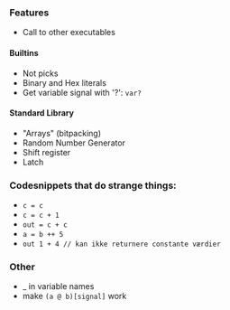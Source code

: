 ### Features
- Call to other executables

#### Builtins
- Not picks
- Binary and Hex literals
- Get variable signal with '?': `var?`

#### Standard Library
- "Arrays" (bitpacking)
- Random Number Generator
- Shift register
- Latch

### Codesnippets that do strange things:
- `c = c`
- `c = c + 1`
- `out = c + c`
- `a = b ++ 5`
- `out 1 + 4 // kan ikke returnere constante værdier`


### Other 
- _ in variable names
- make `(a @ b)[signal]` work
